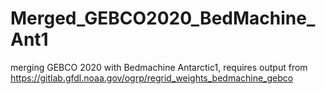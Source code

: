 # Merged_GEBCO2020_BedMachine_Ant1

merging GEBCO 2020 with Bedmachine Antarctic1,
requires output from https://gitlab.gfdl.noaa.gov/ogrp/regrid_weights_bedmachine_gebco